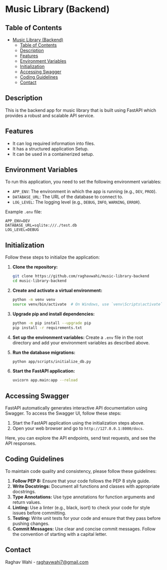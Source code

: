 # Music Library (Backend)

## Table of Contents

- [Music Library (Backend)](#music-library-backend)
  - [Table of Contents](#table-of-contents)
  - [Description](#description)
  - [Features](#features)
  - [Environment Variables](#environment-variables)
  - [Initialization](#initialization)
  - [Accessing Swagger](#accessing-swagger)
  - [Coding Guidelines](#coding-guidelines)
  - [Contact](#contact)

## Description

This is the backend app for music library that is built using FastAPI which provides a robust and scalable API service.

## Features

- It can log required information into files.
- It has a structured application Setup.
- It can be used in a containerized setup.

## Environment Variables
To run this application, you need to set the following environment variables:

- `APP_ENV`: The environment in which the app is running (e.g., `DEV`, `PROD`).
- `DATABASE_URL`: The URL of the database to connect to.
- `LOG_LEVEL`: The logging level (e.g., `DEBUG`, `INFO`, `WARNING`, `ERROR`). 

Example `.env` file:
```dotenv
APP_ENV=DEV
DATABASE_URL=sqlite:///./test.db
LOG_LEVEL=DEBUG
```

## Initialization
Follow these steps to initialize the application:

1. **Clone the repository:**
    ```sh
    git clone https://github.com/raghavwahi/music-library-backend
    cd music-library-backend
    ```

2. **Create and activate a virtual environment:**
    ```sh
    python -m venv venv
    source venv/bin/activate  # On Windows, use `venv\Scripts\activate`
    ```

3. **Upgrade pip and install dependencies:**
    ```sh
    python -m pip install --upgrade pip
    pip install -r requirements.txt
    ```

4. **Set up the environment variables:**
    Create a `.env` file in the root directory and add your environment variables as described above.

5. **Run the database migrations:**
    ```sh
    python app/scripts/initialize_db.py
    ```

6. **Start the FastAPI application:**
    ```sh
    uvicorn app.main:app --reload
    ```

## Accessing Swagger
FastAPI automatically generates interactive API documentation using Swagger. To access the Swagger UI, follow these steps:

1. Start the FastAPI application using the initialization steps above.
2. Open your web browser and go to `http://127.0.0.1:8000/docs`.

Here, you can explore the API endpoints, send test requests, and see the API responses.

## Coding Guidelines
To maintain code quality and consistency, please follow these guidelines:

1. **Follow PEP 8:** Ensure that your code follows the PEP 8 style guide.
2. **Write Docstrings:** Document all functions and classes with appropriate docstrings.
3. **Type Annotations:** Use type annotations for function arguments and return values.
4. **Linting:** Use a linter (e.g., black, isort) to check your code for style issues before committing.
5. **Testing:** Write unit tests for your code and ensure that they pass before pushing changes.
6. **Commit Messages:** Use clear and concise commit messages. Follow the convention of starting with a capital letter.

## Contact

Raghav Wahi - [raghavwahi7@gmail.com](mailto:raghavwahi7@gmail.com)